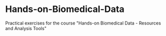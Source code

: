 # Hands-on-Biomedical-Data
Practical exercises for the course "Hands-on Biomedical Data - Resources and Analysis Tools"


<!-- ![Image](x.png) -->